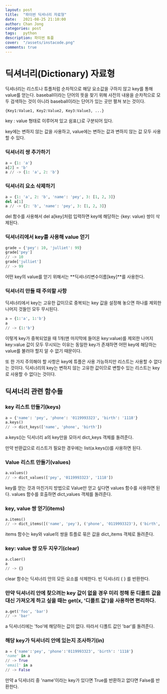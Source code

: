 ```yaml
---
layout: post
title:  "파이썬 딕셔너리 자료형"
date:   2021-08-25 21:10:00
author: Chan Jong
categories: post
tags:	python
description: 파이썬 튜플
cover:  "/assets/instacode.png"
comments: true
---
```

# 딕셔너리(Dictionary) 자료형

딕셔너리는 리스트나 튜플처럼 순차적으로 해당 요소값을 구하지 않고 key를 통해 value를 얻는다. baseball이라는 단어의 뜻을 찾기 위해 사전의 내용을 순차적으로 모두 검색하는 것이 아니라 baseball이라는 단어가 있는 곳만 펼쳐 보는 것이다.

```python
{Key1:Value1, Key2:Value2, Key3:Value3, ...}
```

key : value 형태로 이루어져 있고 쉼표(,)로 구분되어 있다.

key에는 변하지 않는 값을 사용하고, value에는 변하는 값과 변하지 않는 값 모두 사용할 수 있다.

### 딕셔너리 쌍 추가하기

```python
a = {1: 'a'}
a[2] = 'b'
a // -> {1: 'a', 2: 'b'}
```

### 딕셔너리 요소 삭제하기

```python
a = {1: 'a', 2: 'b', 'name': 'pey', 3: [1, 2, 3]}
del a[1]
a // -> {2: 'b', 'name': 'pey', 3: [1, 2, 3]}
```

del 함수를 사용해서 del a[key]처럼 입력하면 key에 해당하는 {key: value} 쌍이 삭제된다.

### 딕셔너리에서 key를 사용해 value 얻기

```python
grade = {'pey': 10, 'julliet': 99}
grade['pey']
// -> 10
grade['julliet']
// -> 99
```

어떤 key의 value를 얻기 위해서는 **딕셔너리변수이름[key]**를 사용한다.

### 딕셔너리 만들 때 주의할 사항

딕셔너리에서 key는 고유한 값이므로 중복되는 key 값을 설정해 놓으면 하나를 제외한 나머지 것들인 모두 무시된다.

```python
a = {1:'a', 1:'b'}
a
// -> {1:'b'}
```

이렇게 key가 중복되었을 때 1개(맨 마지막에 들어온 key:value)를 제외한 나머지 key:value 값이 모두 무시되는 이유는 동일한 key가 존재하면 어떤 key에 해당하는 value를 불러야 할지 알 수 없기 때문이다.

또 한 가지 주의해야 할 사항은 key에 튜플은 사용 가능하지만 리스트는 사용할 수 없다는 것이다. 딕셔너리의 key는 변하지 않는 고유한 값이므로 변할수 있는 리스트는 key로 사용할 수 없다는 것이다.

## 딕셔너리 관련 함수들

### key 리스트 만들기(keys)

```python
a = {'name': 'pey', 'phone': '0119993323', 'birth': '1118'}
a.keys()
// -> dict_keys(['name', 'phone', 'birth'])
```

 a.keys()는 딕셔너리 a의 key만을 모아서 dict_keys 객체를 돌려준다.

만약 반환값으로 리스트가 필요한 경우에는 list(a.keys())를 사용하면 된다.

### Value 리스트 만들기(values)

```python
a.values()
// -> dict_values(['pey', '0119993323', '1118'])
```

key를 얻는 것과 마친가지 방법으로 Value만 얻고 싶다면 values 함수를 사용하면 된다. values 함수를 호출하면 dict_values 객체를 돌려준다.

### key, value 쌍 얻기(items)

```python
a.items()
// -> dict_items([('name', 'pey'), ('phone', '0119993323'), ('birth', '1118')])
```

items 함수는 key와 value의 쌍을 튜플로 묶은 값을 dict_items 객체로 돌려준다.

### key: value 쌍 모두 지우기(clear)

```python
a.claer()
a
// -> {}
```

clear 함수는 딕셔너리 안의 모든 요소를 삭제한다. 빈 딕셔너리 { } 를 반환한다.

### 만약 딕셔너리 안에 찾으려는 key 값이 없을 경우 미리 정해 둔 디폴트 값을 대신 가져오게 하고 싶을 때는 get(x, '디폴트 값')을 사용하면 편리하다.

```python
a.get('foo', 'bar')
// -> 'bar'
```

a 딕셔너리에는 'foo'에 해당하는 값이 없다. 따라서 디폴트 값인 'bar'를 돌려준다.

### 해당 key가 딕셔너리 안에 있는지 조사하기(in)

```python
a = {'name':'pey', 'phone':'0119993323', 'birth': '1118'}
'name' in a
// -> True
'email' in a
// -> False
```

만약 a 딕셔너리 중 'name'이라는 key가 있다면 True를 반환하고 없다면 False를 반환한다.